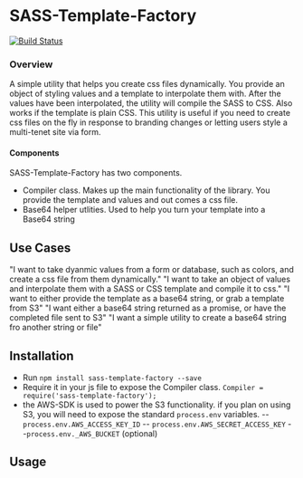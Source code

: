 # SASS-Template-Factory

[![Build Status](https://travis-ci.org/TaylorAckley/sass-template-factory.svg?branch=master)](https://travis-ci.org/TaylorAckley/sass-template-factory)

### Overview 

A simple utility that helps you create css files dynamically.    You provide an object of styling values and a template to interpolate them with.   After the values have been interpolated, the utility will compile the SASS to CSS.   Also works if the template is plain CSS.   This utility is useful if you need to create css files on the fly in response to branding changes or letting users style a multi-tenet site via form.

#### Components

SASS-Template-Factory has two components.
- Compiler class.  Makes up the main functionality of the library.    You provide the template and values and out comes a css file.
- Base64 helper utlities.   Used to help you turn your template into a Base64 string

## Use Cases

"I want to take dyanmic values from a form or database, such as colors, and create a css file from them dynamically."
"I want to take an object of values and interpolate them with a SASS or CSS template and compile it to css."
"I want to either provide the template as a base64 string, or grab a template from S3"
"I want either a base64 string returned as a promise, or have the completed file sent to S3"
"I want a simple utility to create a base64 string fro another string or file"

## Installation

- Run `npm install sass-template-factory --save`
- Require it in your js file to expose the Compiler class.   `Compiler = require('sass-template-factory');`
- the AWS-SDK is used to power the S3 functionality.   if you plan on using S3, you will need to expose the standard `process.env` variables.
-- `process.env.AWS_ACCESS_KEY_ID`
-- `process.env.AWS_SECRET_ACCESS_KEY`
--`process.env._AWS_BUCKET` (optional)

## Usage

